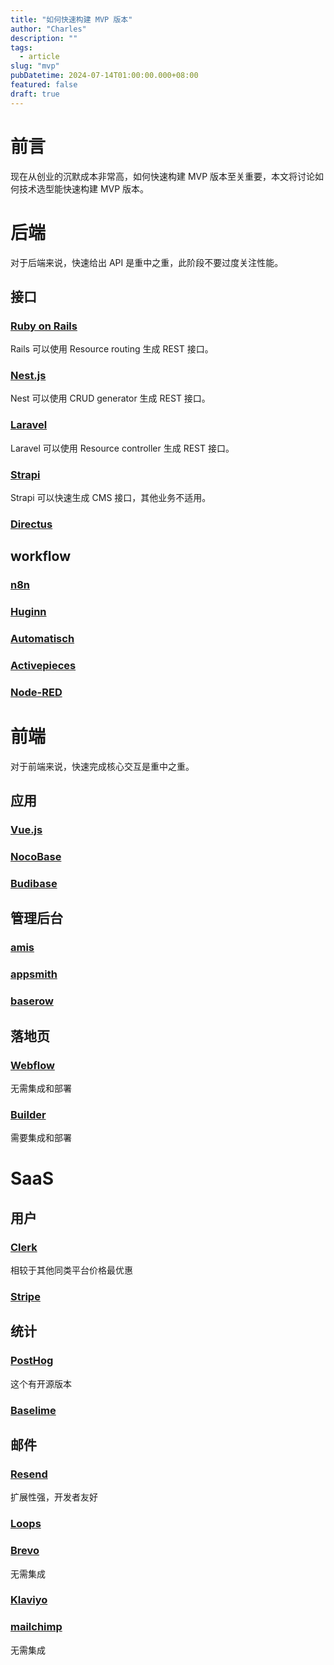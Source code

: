 ```yaml
---
title: "如何快速构建 MVP 版本"
author: "Charles"
description: ""
tags:
  - article
slug: "mvp"
pubDatetime: 2024-07-14T01:00:00.000+08:00
featured: false
draft: true
---
```


# 前言
现在从创业的沉默成本非常高，如何快速构建 MVP 版本至关重要，本文将讨论如何技术选型能快速构建 MVP 版本。

# 后端
对于后端来说，快速给出 API 是重中之重，此阶段不要过度关注性能。
## 接口
### [Ruby on Rails](https://github.com/rails/rails)
Rails 可以使用 Resource routing 生成 REST 接口。
### [Nest.js](https://github.com/nestjs/nest)
Nest 可以使用 CRUD generator 生成 REST 接口。
### [Laravel](https://github.com/laravel/laravel)
Laravel 可以使用 Resource controller 生成 REST 接口。
### [Strapi](https://github.com/strapi/strapi)
Strapi 可以快速生成 CMS 接口，其他业务不适用。
### [Directus](https://github.com/directus/directus)
## workflow
### [n8n](https://github.com/n8n-io/n8n)
### [Huginn](https://github.com/huginn/huginn)
### [Automatisch](https://github.com/automatisch/automatisch)
### [Activepieces](https://github.com/activepieces/activepieces)
### [Node-RED](https://github.com/node-red/node-red)

# 前端
对于前端来说，快速完成核心交互是重中之重。
## 应用
### [Vue.js](https://github.com/vuejs/core)
### [NocoBase](https://github.com/nocobase/nocobase)
### [Budibase](https://github.com/budibase/budibase)
## 管理后台
### [amis](https://github.com/baidu/amis)
### [appsmith](https://github.com/appsmithorg/appsmith)
### [baserow](https://github.com/bram2w/baserow)
## 落地页
### [Webflow](https://webflow.com/)
无需集成和部署
### [Builder](https://github.com/BuilderIO/builder)
需要集成和部署

# SaaS
## 用户
### [Clerk](https://clerk.com/)
相较于其他同类平台价格最优惠
### [Stripe](https://stripe.com/)
## 统计
### [PostHog](https://posthog.com/)
这个有开源版本
### [Baselime](https://baselime.io/)
## 邮件
### [Resend](https://resend.com/)
扩展性强，开发者友好
### [Loops](https://loops.so/)
### [Brevo](https://www.brevo.com/)
无需集成
### [Klaviyo](https://www.klaviyo.com/)
### [mailchimp](https://mailchimp.com/)
无需集成